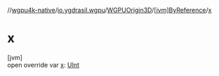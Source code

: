 //[wgpu4k-native](../../../../index.md)/[io.ygdrasil.wgpu](../../index.md)/[WGPUOrigin3D](../index.md)/[[jvm]ByReference](index.md)/[x](x.md)

# x

[jvm]\
open override var [x](x.md): [UInt](https://kotlinlang.org/api/core/kotlin-stdlib/kotlin/-u-int/index.html)